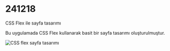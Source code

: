 <h1>241218</h1>
<p>CSS Flex ile sayfa tasarımı</p>
<p>Bu uygulamada CSS Flex kullanarak basit bir sayfa tasarımı oluşturulmuştur.</p>
<img src="241218../ss.png" alt="CSS flex sayfa tasarımı">
